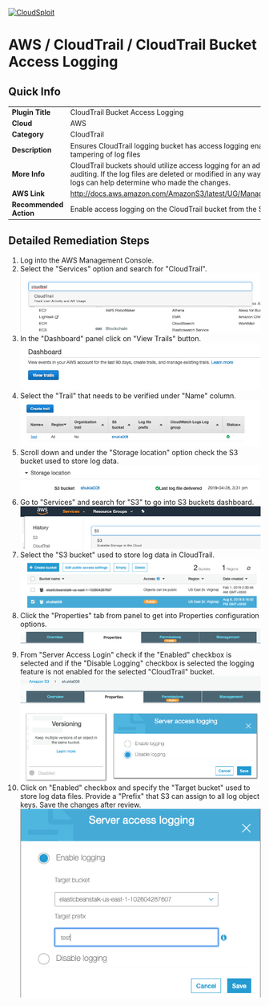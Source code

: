 [![CloudSploit](https://cloudsploit.com/img/logo-new-big-text-100.png "CloudSploit")](https://cloudsploit.com)

# AWS / CloudTrail / CloudTrail Bucket Access Logging

## Quick Info

| | |
|-|-|
| **Plugin Title** | CloudTrail Bucket Access Logging |
| **Cloud** | AWS |
| **Category** | CloudTrail |
| **Description** | Ensures CloudTrail logging bucket has access logging enabled to detect tampering of log files |
| **More Info** | CloudTrail buckets should utilize access logging for an additional layer of auditing. If the log files are deleted or modified in any way, the additional access logs can help determine who made the changes. |
| **AWS Link** | http://docs.aws.amazon.com/AmazonS3/latest/UG/ManagingBucketLogging.html |
| **Recommended Action** | Enable access logging on the CloudTrail bucket from the S3 console |

## Detailed Remediation Steps
1. Log into the AWS Management Console.
2. Select the "Services" option and search for "CloudTrail".</br>![Step 2](/resources/aws/cloudtrail/cloudtrail-bucket-access-logging/step2.png "Step 2 - Services")
3. In the "Dashboard" panel click on "View Trails" button.</br> ![Step 3](/resources/aws/cloudtrail/cloudtrail-bucket-access-logging/step3.png "Step 3 - Trails")
4. Select the "Trail" that needs to be verified under "Name" column.</br>![Step 4](/resources/aws/cloudtrail/cloudtrail-bucket-access-logging/step4.png "Step 4 - Name")
5. Scroll down and under the "Storage location" option check the S3 bucket used to store log data.</br>![Step 5](/resources/aws/cloudtrail/cloudtrail-bucket-access-logging/step5.png "Step 5 - Storage")
6. Go to "Services" and search for "S3" to go into S3 buckets dashboard.</br>![Step 6](/resources/aws/cloudtrail/cloudtrail-bucket-access-logging/step6.png "Step 6 - S3 buckets")
7. Select the "S3 bucket" used to store log data in CloudTrail.</br>![Step 7](/resources/aws/cloudtrail/cloudtrail-bucket-access-logging/step7.png "Step 7 - S3")
8. Click the "Properties" tab from panel to get into Properties configuration options.</br>![Step 8](/resources/aws/cloudtrail/cloudtrail-bucket-access-logging/step8.png "Step 8 - Properties")
9. From "Server Access Login" check if the "Enabled" checkbox is selected and if the "Disable Logging" checkbox is selected the logging feature is not enabled for the selected "CloudTrail" bucket.</br>![Step 9](/resources/aws/cloudtrail/cloudtrail-bucket-access-logging/step9.png "Step 9 - Disable Logging")
10. Click on "Enabled" checkbox and specify the "Target bucket" used to store log data files. Provide a "Prefix" that S3 can assign to all log object keys. Save the changes after review. </br> ![Step 10](/resources/aws/cloudtrail/cloudtrail-bucket-access-logging/step10.png "Step 10 - Enable Logging")
